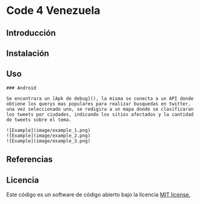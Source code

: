 # Code 4 Venezuela

## Introducción


## Instalación
	
	
## Uso
	
	### Android 

	Se encontrara un [Apk de debug](), la misma se conecta a un API donde obtiene los querys mas populares para realizar busquedas en twitter, una vez seleccionado uno, se redigira a un mapa donde se clasificaran los tweets por ciudades, indicando los sitios afectados y la cantidad de tweets sobre el tema. 

	![Example](image/example_1.png) 
	![Example](image/example_2.png) 
	![Example](image/example_3.png) 
  
## Referencias


## Licencia

Este código es un software de código abierto bajo la licencia [MIT license.](https://opensource.org/licenses/MIT)

